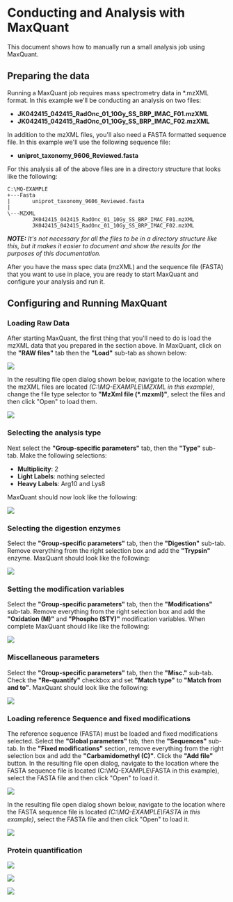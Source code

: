 # Conducting and Analysis with MaxQuant

This document shows how to manually run a small analysis job using MaxQuant.

## Preparing the data

Running a MaxQuant job requires mass spectrometry data in *.mzXML format. In this example we'll be conducting an analysis on two files:

* **JK042415_042415_RadOnc_01_10Gy_SS_BRP_IMAC_F01.mzXML**
* **JK042415_042415_RadOnc_01_10Gy_SS_BRP_IMAC_F02.mzXML**

In addition to the mzXML files, you'll also need a FASTA formatted sequence file. In this example we'll use the following sequence file:

* **uniprot_taxonomy_9606_Reviewed.fasta**

For this analysis all of the above files are in a directory structure that looks like the following:

```
C:\MQ-EXAMPLE
+---Fasta
|       uniprot_taxonomy_9606_Reviewed.fasta
|
\---MZXML
        JK042415_042415_RadOnc_01_10Gy_SS_BRP_IMAC_F01.mzXML
        JK042415_042415_RadOnc_01_10Gy_SS_BRP_IMAC_F02.mzXML
```

***NOTE:*** *It's not necessary for all the files to be in a directory structure like this, but it makes it easier to document and show the results for the purposes of this documentation.*    

After you have the mass spec data (mzXML) and the sequence file (FASTA) that you want to use in place, you are ready to start MaxQuant and configure your analysis and run it.


## Configuring and Running MaxQuant

### Loading Raw Data

After starting MaxQuant, the first thing that you'll need to do is load the mzXML data that you prepared in the section above. In MaxQuant, click on the **"RAW files"** tab then the **"Load"** sub-tab as shown below:

![](/docs/RunningMaxQuant/maxquant-open.png)

In the resulting file open dialog shown below, navigate to the location where the mzXML files are located *(C:\MQ-EXAMPLE\MZXML in this example)*, change the file type selector to **"MzXml file (*.mzxml)"**, select the files and then click "Open" to load them.

![](/docs/RunningMaxQuant/maxquant-load-mzxml.png)


### Selecting the analysis type 

Next select the **"Group-specific parameters"** tab, then the **"Type"** sub-tab. Make the following selections:

- **Multiplicity**: 2
- **Light Labels**: nothing selected
- **Heavy Labels**: Arg10 and Lys8

MaxQuant should now look like the following:
 
![](/docs/RunningMaxQuant/maxquant-type.png)


### Selecting the digestion enzymes

Select the **"Group-specific parameters"** tab, then the **"Digestion"** sub-tab. Remove everything from the right selection box and add the **"Trypsin"** enzyme. MaxQuant should look like the following:

![](/docs/RunningMaxQuant/maxquant-digestion.png)


### Setting the modification variables

Select the **"Group-specific parameters"** tab, then the **"Modifications"** sub-tab.  Remove everything from the right selection box and add the **"Oxidation (M)"** and **"Phospho (STY)"** modification variables. When complete MaxQuant should like like the following:
  
![](/docs/RunningMaxQuant/maxquant-modifications.png)


### Miscellaneous parameters

Select the **"Group-specific parameters"** tab, then the **"Misc."** sub-tab. Check the **"Re-quantify"** checkbox and set **"Match type"** to **"Match from and to"**. MaxQuant should look like the following:

![](/docs/RunningMaxQuant/maxquant-misc.png)


### Loading reference Sequence and fixed modifications

The reference sequence (FASTA) must be loaded and fixed modifications selected. Select the **"Global parameters"** tab, then the **"Sequences"** sub-tab. In the **"Fixed modifications"** section, remove everything from the right selection box and add the **"Carbamidomethyl (C)"**. Click the **"Add file"** button. In the resulting file open dialog, navigate to the location where the FASTA sequence file is located (C:\MQ-EXAMPLE\FASTA in this example), select the FASTA file and then click "Open" to load it.

![](/docs/RunningMaxQuant/maxquant-seq-loaded.png)

In the resulting file open dialog shown below, navigate to the location where the FASTA sequence file is located *(C:\MQ-EXAMPLE\FASTA in this example)*, select the FASTA file and then click "Open" to load it.

![](/docs/RunningMaxQuant/maxquant-load-seq.png)


### Protein quantification



![](/docs/RunningMaxQuant/maxquant-protein-quant.png)


![](/docs/RunningMaxQuant/maxquant-threads-start.png)

![](/docs/RunningMaxQuant/maxquant-running.png)









